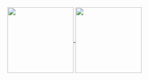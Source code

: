 <a href="https://github.com/gabrielcanali">
  <img height=150 align="center" src="https://github-readme-stats.vercel.app/api?username=gabrielcanali&show_icons=true&theme=dark&hide_title=true" />
</a>
<a href="https://github.com/gabrielcanali">
  <img height=150 align="center" src="https://github-readme-stats.vercel.app/api/top-langs/?username=gabrielcanali&theme=dark&hide_title=true&layout=donut" />
</a>

<!--
**gabrielcanali/gabrielcanali** is a ✨ _special_ ✨ repository because its `README.md` (this file) appears on your GitHub profile.

Here are some ideas to get you started:

- 🔭 I’m currently working on ...
- 🌱 I’m currently learning ...
- 👯 I’m looking to collaborate on ...
- 🤔 I’m looking for help with ...
- 💬 Ask me about ...
- 📫 How to reach me: ...
- 😄 Pronouns: ...
- ⚡ Fun fact: ...
-->
